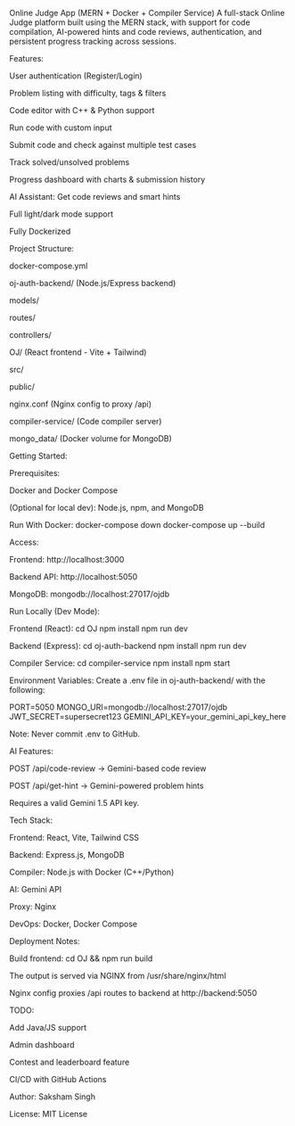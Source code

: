 Online Judge App (MERN + Docker + Compiler Service) A full-stack Online Judge platform built using the MERN stack, with support for code compilation, AI-powered hints and code reviews, authentication, and persistent progress tracking across sessions.

Features:

User authentication (Register/Login)

Problem listing with difficulty, tags & filters

Code editor with C++ & Python support

Run code with custom input

Submit code and check against multiple test cases

Track solved/unsolved problems

Progress dashboard with charts & submission history

AI Assistant: Get code reviews and smart hints

Full light/dark mode support

Fully Dockerized

Project Structure:

docker-compose.yml

oj-auth-backend/ (Node.js/Express backend)

models/

routes/

controllers/

OJ/ (React frontend - Vite + Tailwind)

src/

public/

nginx.conf (Nginx config to proxy /api)

compiler-service/ (Code compiler server)

mongo_data/ (Docker volume for MongoDB)

Getting Started:

Prerequisites:

Docker and Docker Compose

(Optional for local dev): Node.js, npm, and MongoDB

Run With Docker: docker-compose down docker-compose up --build

Access:

Frontend: http://localhost:3000

Backend API: http://localhost:5050

MongoDB: mongodb://localhost:27017/ojdb

Run Locally (Dev Mode):

Frontend (React): cd OJ npm install npm run dev

Backend (Express): cd oj-auth-backend npm install npm run dev

Compiler Service: cd compiler-service npm install npm start

Environment Variables: Create a .env file in oj-auth-backend/ with the following:

PORT=5050 MONGO_URI=mongodb://localhost:27017/ojdb JWT_SECRET=supersecret123 GEMINI_API_KEY=your_gemini_api_key_here

Note: Never commit .env to GitHub.

AI Features:

POST /api/code-review → Gemini-based code review

POST /api/get-hint → Gemini-powered problem hints

Requires a valid Gemini 1.5 API key.

Tech Stack:

Frontend: React, Vite, Tailwind CSS

Backend: Express.js, MongoDB

Compiler: Node.js with Docker (C++/Python)

AI: Gemini API

Proxy: Nginx

DevOps: Docker, Docker Compose

Deployment Notes:

Build frontend: cd OJ && npm run build

The output is served via NGINX from /usr/share/nginx/html

Nginx config proxies /api routes to backend at http://backend:5050

TODO:

Add Java/JS support

Admin dashboard

Contest and leaderboard feature

CI/CD with GitHub Actions

Author: Saksham Singh

License: MIT License
